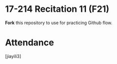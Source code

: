 # 17-214 Recitation 11 (F21)
**Fork** this repository to use for practicing Github flow.

# Attendance
[jiayili3]